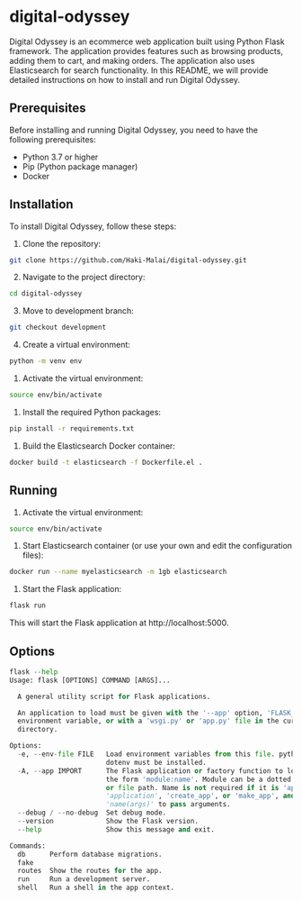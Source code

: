 # digital-odyssey

Digital Odyssey is an ecommerce web application built using Python Flask framework. The application provides features such as browsing products, adding them to cart, and making orders. The application also uses Elasticsearch for search functionality. In this README, we will provide detailed instructions on how to install and run Digital Odyssey.

## Prerequisites
Before installing and running Digital Odyssey, you need to have the following prerequisites:
  - Python 3.7 or higher
  - Pip (Python package manager)
  - Docker
 
 ## Installation
 To install Digital Odyssey, follow these steps:
  1. Clone the repository:
```bash
git clone https://github.com/Haki-Malai/digital-odyssey.git
```
  2. Navigate to the project directory:
```bash
cd digital-odyssey
```
  3. Move to development branch:
```bash
git checkout development
```
  4. Create a virtual environment:
```bash
python -m venv env
```
  1. Activate the virtual environment:
```bash
source env/bin/activate
```
  1. Install the required Python packages:
```bash
pip install -r requirements.txt
```
  1.  Build the Elasticsearch Docker container:
```bash
docker build -t elasticsearch -f Dockerfile.el .
```
## Running
  1. Activate the virtual environment:
```bash
source env/bin/activate
```
  1. Start Elasticsearch container (or use your own and edit the configuration files):
```bash
docker run --name myelasticsearch -m 1gb elasticsearch
```
  1. Start the Flask application:
```bash
flask run
```
This will start the Flask application at http://localhost:5000.
 
## Options
```python
flask --help
Usage: flask [OPTIONS] COMMAND [ARGS]...

  A general utility script for Flask applications.

  An application to load must be given with the '--app' option, 'FLASK_APP'
  environment variable, or with a 'wsgi.py' or 'app.py' file in the current
  directory.

Options:
  -e, --env-file FILE   Load environment variables from this file. python-
                        dotenv must be installed.
  -A, --app IMPORT      The Flask application or factory function to load, in
                        the form 'module:name'. Module can be a dotted import
                        or file path. Name is not required if it is 'app',
                        'application', 'create_app', or 'make_app', and can be
                        'name(args)' to pass arguments.
  --debug / --no-debug  Set debug mode.
  --version             Show the Flask version.
  --help                Show this message and exit.

Commands:
  db      Perform database migrations.
  fake
  routes  Show the routes for the app.
  run     Run a development server.
  shell   Run a shell in the app context.

```